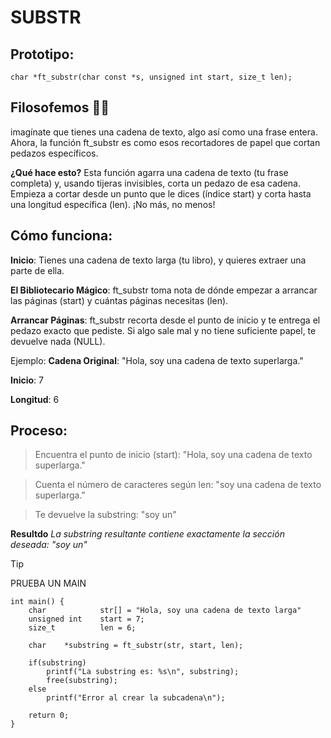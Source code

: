 # SUBSTR 

## Prototipo:
``` char *ft_substr(char const *s, unsigned int start, size_t len); ```

## Filosofemos 🚬🌿
 imagínate que tienes una cadena de texto, algo así como una frase entera. Ahora, la función ft_substr es como esos recortadores de papel que cortan pedazos específicos.

**¿Qué hace esto?**
Esta función agarra una cadena de texto (tu frase completa) y, usando tijeras invisibles, corta un pedazo de esa cadena. Empieza a cortar desde un punto que le dices (índice start) y corta hasta una longitud específica (len). ¡No más, no menos!

## Cómo funciona:
**Inicio**: Tienes una cadena de texto larga (tu libro), y quieres extraer una parte de ella.

**El Bibliotecario Mágico**: ft_substr toma nota de dónde empezar a arrancar las páginas (start) y cuántas páginas necesitas (len).

**Arrancar Páginas**: ft_substr recorta desde el punto de inicio y te entrega el pedazo exacto que pediste. Si algo sale mal y no tiene suficiente papel, te devuelve nada (NULL).

Ejemplo:
**Cadena Original**: "Hola, soy una cadena de texto superlarga."

**Inicio**: 7

**Longitud**: 6

## Proceso:
>Encuentra el punto de inicio (start): "Hola, soy una cadena de texto superlarga."

>Cuenta el número de caracteres según len: "soy una cadena de texto superlarga."

>Te devuelve la substring: "soy un"

**Resultdo**
*La substring resultante contiene exactamente la sección deseada: "soy un"*

>[!TIP]
> PRUEBA UN MAIN
```
int main() {
    char            str[] = "Hola, soy una cadena de texto larga"
    unsigned int    start = 7;
    size_t          len = 6;

    char    *substring = ft_substr(str, start, len);

    if(substring)
        printf("La substring es: %s\n", substring);
        free(substring);
    else
        printf("Error al crear la subcadena\n");

    return 0;
}
```
